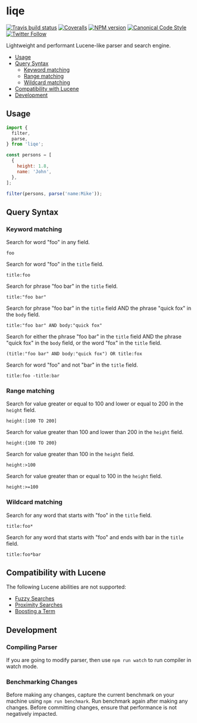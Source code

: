 # liqe

[![Travis build status](http://img.shields.io/travis/gajus/liqe/master.svg?style=flat-square)](https://app.travis-ci.com/github/gajus/liqe)
[![Coveralls](https://img.shields.io/coveralls/gajus/liqe.svg?style=flat-square)](https://coveralls.io/github/gajus/liqe)
[![NPM version](http://img.shields.io/npm/v/liqe.svg?style=flat-square)](https://www.npmjs.org/package/liqe)
[![Canonical Code Style](https://img.shields.io/badge/code%20style-canonical-blue.svg?style=flat-square)](https://github.com/gajus/canonical)
[![Twitter Follow](https://img.shields.io/twitter/follow/kuizinas.svg?style=social&label=Follow)](https://twitter.com/kuizinas)

Lightweight and performant Lucene-like parser and search engine.

* [Usage](#usage)
* [Query Syntax](#query-syntax)
  * [Keyword matching](#keyword-matching)
  * [Range matching](#range-matching)
  * [Wildcard matching](#wildcard-matching)
* [Compatibility with Lucene](#compatibility-with-lucene)
* [Development](#development)

## Usage

```js
import {
  filter,
  parse,
} from 'liqe';

const persons = [
  {
    height: 1.8,
    name: 'John',
  },
];

filter(persons, parse('name:Mike'));

```

## Query Syntax

### Keyword matching

Search for word "foo" in any field.

```
foo
```

Search for word "foo" in the `title` field.

```
title:foo
```

Search for phrase "foo bar" in the `title` field.

```
title:"foo bar"
```

Search for phrase "foo bar" in the `title` field AND the phrase "quick fox" in the `body` field.

```
title:"foo bar" AND body:"quick fox"
```

Search for either the phrase "foo bar" in the `title` field AND the phrase "quick fox" in the `body` field, or the word "fox" in the `title` field.

```
(title:"foo bar" AND body:"quick fox") OR title:fox
```

Search for word "foo" and not "bar" in the `title` field.

```
title:foo -title:bar
```

### Range matching

Search for value greater or equal to 100 and lower or equal to 200 in the `height` field.

```
height:[100 TO 200]
```

Search for value greater than 100 and lower than 200 in the `height` field.

```
height:{100 TO 200}
```

Search for value greater than 100 in the `height` field.

```
height:>100
```

Search for value greater than or equal to 100 in the `height` field.

```
height:>=100
```

### Wildcard matching

Search for any word that starts with "foo" in the `title` field.

```
title:foo*
```

Search for any word that starts with "foo" and ends with bar in the `title` field.

```
title:foo*bar
```

## Compatibility with Lucene

The following Lucene abilities are not supported:

* [Fuzzy Searches](https://lucene.apache.org/core/2_9_4/queryparsersyntax.html#Fuzzy%20Searches)
* [Proximity Searches](https://lucene.apache.org/core/2_9_4/queryparsersyntax.html#Proximity%20Searches)
* [Boosting a Term](https://lucene.apache.org/core/2_9_4/queryparsersyntax.html#Boosting%20a%20Term)

## Development

### Compiling Parser

If you are going to modify parser, then use `npm run watch` to run compiler in watch mode.

### Benchmarking Changes

Before making any changes, capture the current benchmark on your machine using `npm run benchmark`. Run benchmark again after making any changes. Before committing changes, ensure that performance is not negatively impacted.